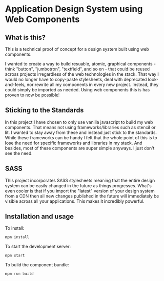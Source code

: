 # Application Design System using Web Components

## What is this?
This is a technical proof of concept for a design system built using web components.

I wanted to create a way to build resuable, atomic, graphical components - think "button", "jumbotron", "textfield", and so on - that could be reused across projects irregardless of the web technologies in the stack. That way I would no longer have to copy-paste stylesheets, deal with deprecated look-and-feels, nor rewrite all my components in every new project. Instead, they could simply be imported as needed. Using web components this is has proven to now be possible!

## Sticking to the Standards
In this project I have chosen to only use vanilla javascript to build my web components. That means not using frameworks/libraries such as stencil or lit. I wanted to stay away from these and instead just stick to the standards. While these frameworks can be handy I felt that the whole point of this is to lose the need for specific frameworks and libraries in my stack. And besides, most of these components are super simple anyways. I just don't see the need.

## SASS
This project incorporates SASS stylesheets meaning that the entire design system can be easily changed in the future as things progresses. What's even cooler is that if you import the "latest" version of your design system from a CDN then all new changes published in the future will immediately be visible across all your applications. This makes it incredibly powerful.

## Installation and usage
To install:
```bash
npm install
```

To start the development server:
```bash
npm start
```

To build the component bundle:
```bash
npm run build
```